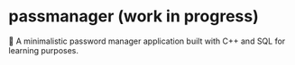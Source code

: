 # passmanager (work in progress)
🔐 A minimalistic password manager application built with C++ and SQL for learning purposes.
